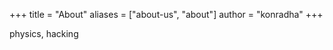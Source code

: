 +++
title = "About"
aliases = ["about-us", "about"]
author = "konradha"
+++

physics, hacking
<!---

I'm Konrad. I write on niche things of interest to me.

Previously I've worked on
- simulating toy models representing glasses
- compilers at AMD, QuantStack and Axelera AI
- models for embedded serverless programming

 

Come say hi at konradha `email_symbol` yahoo.com.

<p></p>

<img src="/perso2.jpeg" style="width:12vw">

---!>

